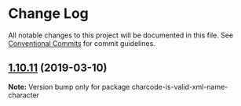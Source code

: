 # Change Log

All notable changes to this project will be documented in this file.
See [Conventional Commits](https://conventionalcommits.org) for commit guidelines.

## [1.10.11](https://gitlab.com/codsen/codsen/compare/charcode-is-valid-xml-name-character@1.10.10...charcode-is-valid-xml-name-character@1.10.11) (2019-03-10)

**Note:** Version bump only for package charcode-is-valid-xml-name-character

